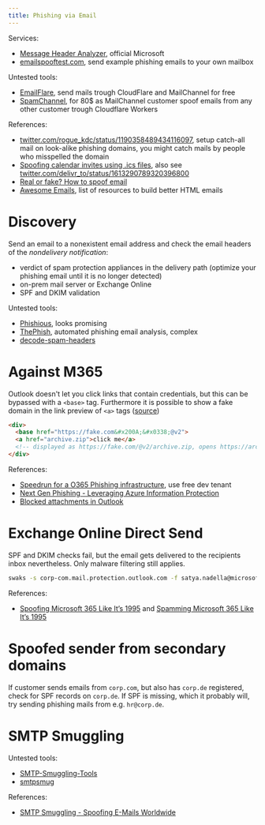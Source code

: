 ```yaml
---
title: Phishing via Email
---
```


Services:

- [Message Header Analyzer](https://mha.azurewebsites.net/pages/mha.html), official Microsoft
- [emailspooftest.com](https://emailspooftest.com/toolbox.aspx), send example phishing emails to your own mailbox

Untested tools:

- [EmailFlare](https://github.com/giuseppelt/emailflare), send mails trough CloudFlare and MailChannel for free
- [SpamChannel](https://github.com/byt3bl33d3r/SpamChannel), for 80$ as MailChannel customer spoof emails from any other customer trough Cloudflare Workers

References:

- [twitter.com/rogue_kdc/status/1190358489434116097](https://twitter.com/rogue_kdc/status/1190358489434116097), setup catch-all mail on look-alike phishing domains, you might catch mails by people who misspelled the domain
- [Spoofing calendar invites using .ics files](http://web.archive.org/web/20220930075016/https://mrd0x.com/spoofing-calendar-invites-using-ics-files/), also see [twitter.com/delivr_to/status/1613290789320396800](https://twitter.com/delivr_to/status/1613290789320396800)
- [Real or fake? How to spoof email](http://web.archive.org/web/20221006094641/https://www.trustedsec.com/blog/real-or-fake-how-to-spoof-email/)
- [Awesome Emails](https://github.com/jonathandion/awesome-emails), list of resources to build better HTML emails

# Discovery

Send an email to a nonexistent email address and check the email headers of the *nondelivery notification*:

- verdict of spam protection appliances in the delivery path (optimize your phishing email until it is no longer detected)
- on-prem mail server or Exchange Online
- SPF and DKIM validation

Untested tools:

- [Phishious](https://github.com/CanIPhish/Phishious), looks promising
- [ThePhish](https://github.com/emalderson/ThePhish), automated phishing email analysis, complex
- [decode-spam-headers](https://github.com/mgeeky/decode-spam-headers)

# Against M365

Outlook doesn't let you click links that contain credentials, but this can be bypassed with a `<base>` tag.
Furthermore it is possible to show a fake domain in the link preview of `<a>` tags ([source](https://twitter.com/ldionmarcil/status/1661792459012075520))

~~~ html
<div>
  <base href="https://fake.com&#x200A;&#x0338;@v2">
  <a href="archive.zip">click me</a>
  <!-- displayed as https://fake.com/@v2/archive.zip, opens https://archive.zip -->
</div>
~~~

References:

- [Speedrun for a O365 Phishing infrastructure](https://web.archive.org/web/20231205060205/https://badoption.eu/blog/2023/12/03/PhishingInfra.html), use free dev tenant
- [Next Gen Phishing - Leveraging Azure Information Protection](http://web.archive.org/web/20220703195955/https://www.trustedsec.com/blog/next-gen-phishing-leveraging-azure-information-protection/)
- [Blocked attachments in Outlook](https://support.microsoft.com/en-us/office/blocked-attachments-in-outlook-434752e1-02d3-4e90-9124-8b81e49a8519)

# Exchange Online Direct Send

SPF and DKIM checks fail, but the email gets delivered to the recipients inbox nevertheless.
Only malware filtering still applies.

~~~ bash
swaks -s corp-com.mail.protection.outlook.com -f satya.nadella@microsoft.com -t john.doe@corp.com --header 'Subject: Test' --add-header 'MIME-Version: 1.0' --body 'This is totally legit.'
~~~

References:

- [Spoofing Microsoft 365 Like It’s 1995](http://web.archive.org/web/20231024041451/https://www.blackhillsinfosec.com/spoofing-microsoft-365-like-its-1995/) and [Spamming Microsoft 365 Like It’s 1995](http://web.archive.org/web/20231220123638/https://www.blackhillsinfosec.com/spamming-microsoft-365-like-its-1995/)

# Spoofed sender from secondary domains

If customer sends emails from `corp.com`, but also has `corp.de` registered, check for SPF records on `corp.de`.
If SPF is missing, which it probably will, try sending phishing mails from e.g. `hr@corp.de`.

# SMTP Smuggling

Untested tools:

- [SMTP-Smuggling-Tools](https://github.com/the-login/smtp-smuggling-tools)
- [smtpsmug](https://github.com/hannob/smtpsmug)

References:

- [SMTP Smuggling - Spoofing E-Mails Worldwide](http://web.archive.org/web/20231229194346/https://sec-consult.com/blog/detail/smtp-smuggling-spoofing-e-mails-worldwide/)
